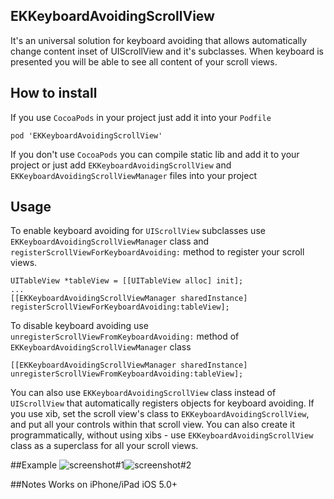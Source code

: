 ## EKKeyboardAvoidingScrollView

It's an universal solution for keyboard avoiding that allows automatically change content inset of UIScrollView and it's subclasses. When keyboard is presented you will be able to see all content of your scroll views.

## How to install
If you use `CocoaPods` in your project just add it into your `Podfile`
<pre><code>pod 'EKKeyboardAvoidingScrollView'</code></pre>

If you don't use `CocoaPods` you can compile static lib and add it to your project or just add `EKKeyboardAvoidingScrollView` and `EKKeyboardAvoidingScrollViewManager` files into your project

## Usage
To enable keyboard avoiding for `UIScrollView` subclasses use `EKKeyboardAvoidingScrollViewManager` class and `registerScrollViewForKeyboardAvoiding:` method to register your scroll views. 

<pre><code>UITableView *tableView = [[UITableView alloc] init];
...
[[EKKeyboardAvoidingScrollViewManager sharedInstance] registerScrollViewForKeyboardAvoiding:tableView];
</code></pre>
To disable keyboard avoiding use `unregisterScrollViewFromKeyboardAvoiding:` method of `EKKeyboardAvoidingScrollViewManager` class

<pre><code>[[EKKeyboardAvoidingScrollViewManager sharedInstance] unregisterScrollViewFromKeyboardAvoiding:tableView];
</code></pre>

You can also use `EKKeyboardAvoidingScrollView` class instead of `UIScrollView` that automatically registers objects for keyboard avoiding. If you use xib, set the scroll view's class to `EKKeyboardAvoidingScrollView`, and put all your controls within that scroll view. You can also create it programmatically, without using xibs - use `EKKeyboardAvoidingScrollView` class as a superclass for all your scroll views.

##Example
![screenshot#1](https://github.com/kirpichenko/EKKeyboardAvoidingScrollView/raw/develop/README/screenshot_1.PNG)![screenshot#2](https://github.com/kirpichenko/EKKeyboardAvoidingScrollView/raw/develop/README/screenshot_2.PNG)

##Notes
Works on iPhone/iPad iOS 5.0+
